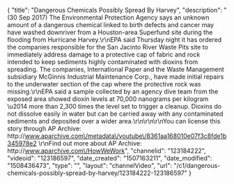 {
    "title": "Dangerous Chemicals Possibly Spread By Harvey",
    "description": "(30 Sep 2017) The Environmental Protection Agency says an unknown amount of a dangerous chemical linked to birth defects and cancer may have washed downriver from a Houston-area Superfund site during the flooding from Hurricane Harvey.\r\nEPA said Thursday night it has ordered the companies responsible for the San Jacinto River Waste Pits site to immediately address damage to a protective cap of fabric and rock intended to keep sediments highly contaminated with dioxins from spreading. The companies, International Paper and the Waste Management subsidiary McGinnis Industrial Maintenance Corp., have made initial repairs to the underwater section of the cap where the protective rock was missing.\r\nEPA said a sample collected by an agency dive team from the exposed area showed dioxin levels at 70,000 nanograms per kilogram \u2014 more than 2,300 times the level set to trigger a cleanup. Dioxins do not dissolve easily in water but can be carried away with any contaminated sediments and deposited over a wider area.\r\n\r\n\r\nYou can license this story through AP Archive: http:\/\/www.aparchive.com\/metadata\/youtube\/8361aa168010e07f3c8fde1b345978e2 \r\nFind out more about AP Archive: http:\/\/www.aparchive.com\/HowWeWork",
    "channelid": "123184222",
    "videoid": "123186597",
    "date_created": "1507163211",
    "date_modified": "1508436473",
    "type": "",
    "layout": "channelVideo",
    "url": "\/c1\/dangerous-chemicals-possibly-spread-by-harvey\/123184222-123186597"
}